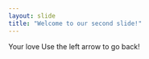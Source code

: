```yaml
---
layout: slide
title: "Welcome to our second slide!"
---
```

Your love
Use the left arrow to go back!
